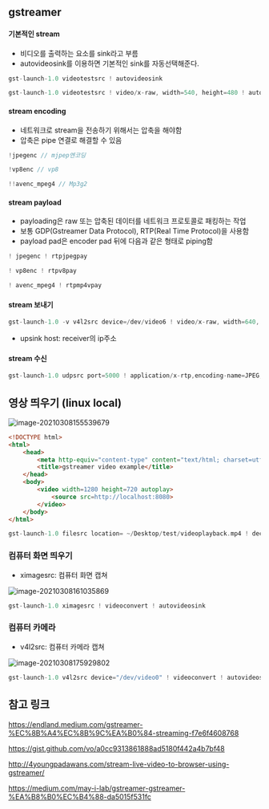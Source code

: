 ## gstreamer

#### 기본적인 stream

- 비디오를 출력하는 요소를 sink라고 부름
- autovideosink를 이용하면 기본적인 sink를 자동선택해준다.

```c
gst-launch-1.0 videotestsrc ! autovideosink
```

```c
gst-launch-1.0 videotestsrc ! video/x-raw, width=540, height=480 ! autovideosink
```



#### stream encoding

- 네트워크로 stream을 전송하기 위해서는 압축을 해야함
- 압축은 pipe 연결로 해결할 수 있음

```c
!jpegenc // mjpep엔코딩
```

```c
!vp8enc // vp8
```

```c
!!avenc_mpeg4 // Mp3g2
```



#### stream payload

- payloading은 raw 또는 압축된 데이터를 네트워크 프로토콜로 패킹하는 작업
- 보통 GDP(Gstreamer Data Protocol), RTP(Real Time Protocol)을 사용함
- payload pad은 encoder pad 뒤에 다음과 같은 형태로 piping함

```c
! jpegenc ! rtpjpegpay
```

```c
! vp8enc ! rtpv8pay
```

```c
! avenc_mpeg4 ! rtpmp4vpay
```



#### stream 보내기

```c
gst-launch-1.0 -v v4l2src device=/dev/video6 ! video/x-raw, width=640, height=480 ! videoconvert ! jpegenc ! rtpjpegpay ! udpsink host=10.90.1.50 port=5000
```

- upsink host: receiver의 ip주소



#### stream 수신

```c
gst-launch-1.0 udpsrc port=5000 ! application/x-rtp,encoding-name=JPEG,payload=26 ! rtpjpegdepay ! jpegdec ! autovideosink
```



## 영상 띄우기 (linux local)

![image-20210308155539679](C:\Users\csy\AppData\Roaming\Typora\typora-user-images\image-20210308155539679.png)

```html
<!DOCTYPE html>
<html>
    <head>
        <meta http-equiv="content-type" content="text/html; charset=utf-8">
        <title>gstreamer video example</title>
    </head>
    <body>
        <video width=1280 height=720 autoplay>
            <source src=http://localhost:8080>
        </video>
    </body>
</html>
```

```c
gst-launch-1.0 filesrc location= ~/Desktop/test/videoplayback.mp4 ! decodebin ! vp8enc ! webmmux ! tcpserversink host=127.0.0.1 port=8080
```



### 컴퓨터 화면 띄우기

- ximagesrc: 컴퓨터 화면 캡쳐

![image-20210308161035869](C:\Users\csy\AppData\Roaming\Typora\typora-user-images\image-20210308161035869.png)

```c
gst-launch-1.0 ximagesrc ! videoconvert ! autovideosink
```



### 컴퓨터 카메라

- v4l2src: 컴퓨터 카메라 캡쳐

![image-20210308175929802](C:\Users\csy\AppData\Roaming\Typora\typora-user-images\image-20210308175929802.png)

```c
gst-launch-1.0 v4l2src device="/dev/video0" ! videoconvert ! autovideosink
```





## 참고 링크

https://endland.medium.com/gstreamer-%EC%8B%A4%EC%8B%9C%EA%B0%84-streaming-f7e6f4608768

https://gist.github.com/vo/a0cc9313861888ad5180f442a4b7bf48

http://4youngpadawans.com/stream-live-video-to-browser-using-gstreamer/

https://medium.com/may-i-lab/gstreamer-gstreamer-%EA%B8%B0%EC%B4%88-da5015f531fc